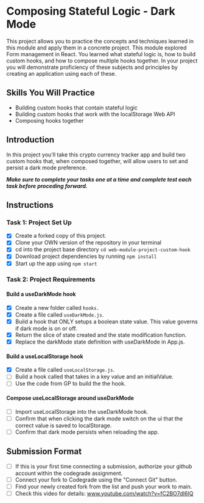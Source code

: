 # Composing Stateful Logic - Dark Mode

This project allows you to practice the concepts and techniques learned in this module and apply them in a concrete project. This module explored Form management in React. You learned what stateful logic is, how to build custom hooks, and how to compose multiple hooks together. In your project you will demonstrate proficiency of these subjects and principles by creating an application using each of these.

## Skills You Will Practice

- Building custom hooks that contain stateful logic
- Building custom hooks that work with the localStorage Web API
- Composing hooks together

## Introduction

In this project you'll take this crypto currency tracker app and build two custom hooks that, when composed together, will allow users to set and persist a dark mode preference.

***Make sure to complete your tasks one at a time and complete test each task before proceding forward.***

## Instructions

### Task 1: Project Set Up

* [x] Create a forked copy of this project.
* [x] Clone your OWN version of the repository in your terminal
* [x] cd into the project base directory `cd web-module-project-custom-hook`
* [x] Download project dependencies by running `npm install`
* [x] Start up the app using `npm start`

### Task 2: Project Requirements

#### Build a useDarkMode hook

* [x] Create a new folder called `hooks.`
* [x] Create a file called `useDarkMode.js`.
* [x] Build a hook that ONLY setups a boolean state value. This value governs if dark mode is on or off.
* [x] Return the slice of state created and the state modification function.
* [x] Replace the darkMode state definition with useDarkMode in App.js.

#### Build a useLocalStorage hook

* [x] Create a file called `useLocalStorage.js`.
* [ ] Build a hook called that takes in a key value and an initialValue.
* [ ] Use the code from GP to build the the hook.

#### Compose useLocalStorage around useDarkMode

* [ ] Import useLocalStorage into the useDarkMode hook.
* [ ] Confirm that when clicking the dark mode switch on the ui that the correct value is saved to localStorage.
* [ ] Confirm that dark mode persists when reloading the app.

## Submission Format

- [ ] If this is your first time connecting a submission, authorize your github account within the codegrade assignment.
- [ ] Connect your fork to Codegrade using the "Connect Git" button.
- [ ] Find your newly created fork from the list and push your work to main.
- [ ] Check this video for details: www.youtube.com/watch?v=fC2BO7dI6IQ
